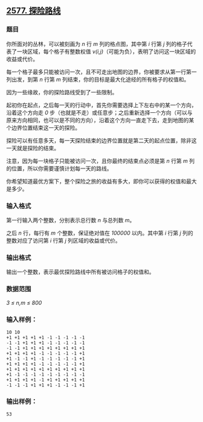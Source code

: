 ## [2577. 探险路线](https://www.acwing.com/problem/content/2579/)

### 题目

你所面对的丛林，可以被刻画为 *n* 行 *m* 列的格点图，其中第 *i* 行第 *j* 列的格子代表了一块区域，每个格子有整数权值 *v(i,j)*（可能为负），表明了访问这一块区域的收益或代价。

每一个格子最多只能被访问一次，且不可走出地图的边界，你被要求从第一行第一列出发，到第 *n* 行第 *m* 列结束，你的目标是最大化途经的所有格子的权值和。

因为一些缘故，你的探险路线受到了一些限制。

起初你在起点，之后每一天的行动中，首先你需要选择上下左右中的某一个方向，沿着这个方向走 *0* 步（也就是不走）或任意步；之后重新选择一个方向（可以与原来方向相同，也可以是不同的方向），沿着这个方向一直走下去，走到地图的某个边界位置结束这一天的探险。

探险可以有任意多天，每一天探险结束的边界位置就是第二天的起点位置，除非这一天就是探险的结束。

注意，因为每一块格子只能被访问一次，且你最终的结束点必须是第 *n* 行第 *m* 列的位置，所以你需要谨慎计划每一天的路线。

你希望知道最优方案下，整个探险之旅的收益有多大，即你可以获得的权值和最大是多少。

### 输入格式

第一行输入两个整数，分别表示总行数 *n* 与总列数 *m*。

之后 *n* 行，每行有 *m* 个整数，保证绝对值在 *100000* 以内。其中第 *i* 行第 *j* 列的整数对应了访问第 *i* 行第 *j* 列区域的收益或代价。

### 输出格式

输出一个整数，表示最优探险路线中所有被访问格子的权值和。

### 数据范围

*3 ≤ n,m ≤ 800*

### 输入样例：

```
10 10
+1 +1 +1 +1 +1 -1 -1 -1 -1 -1
-1 -1 +1 +1 +1 -1 -1 -1 -1 -1
-1 -1 +1 +1 +1 +1 +1 +1 +1 +1
+1 +1 +1 +1 -1 -1 -1 -1 -1 +1
+1 -1 -1 +1 -1 -1 -1 -1 -1 +1
+1 +1 +1 +1 -1 -1 -1 -1 -1 +1
+1 +1 +1 +1 +1 +1 +1 +1 +1 +1
+1 -1 -1 -1 -1 -1 -1 -1 -1 -1
+1 +1 +1 +1 -1 +1 +1 +1 +1 +1
-1 -1 -1 +1 +1 +1 -1 -1 -1 +1
```

### 输出样例：

```
53
```
